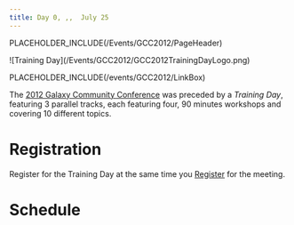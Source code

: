 ```yaml
---
title: Day 0, ,,  July 25
---
```

PLACEHOLDER_INCLUDE(/Events/GCC2012/PageHeader)

<div class='left'>![Training Day](/Events/GCC2012/GCC2012TrainingDayLogo.png)</div>



PLACEHOLDER_INCLUDE(/events/GCC2012/LinkBox)

The [2012 Galaxy Community Conference](../) was preceded by a *Training Day*, featuring 3 parallel tracks, each featuring four, 90 minutes workshops and covering 10 different topics.

# Registration

Register for the Training Day at the same time you [Register](/Events/GCC2012/Register) for the meeting.  

# Schedule

